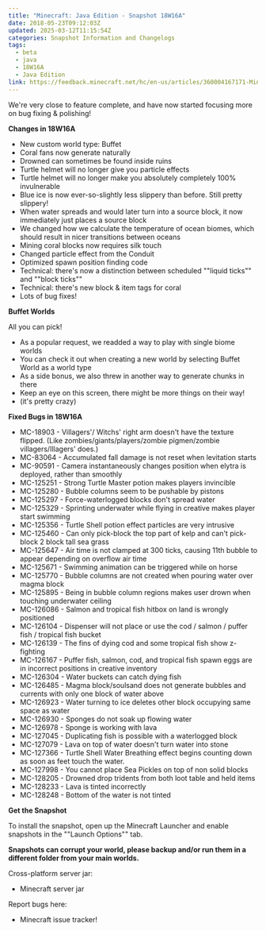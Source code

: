 ```yaml
---
title: "Minecraft: Java Edition - Snapshot 18W16A"
date: 2018-05-23T09:12:03Z
updated: 2025-03-12T11:15:54Z
categories: Snapshot Information and Changelogs
tags:
  - beta
  - java
  - 18W16A
  - Java Edition
link: https://feedback.minecraft.net/hc/en-us/articles/360004167171-Minecraft-Java-Edition-Snapshot-18W16A
---
```


We're very close to feature complete, and have now started focusing more on bug fixing & polishing!  
  
**Changes in 18W16A**

- New custom world type: Buffet
- Coral fans now generate naturally
- Drowned can sometimes be found inside ruins
- Turtle helmet will no longer give you particle effects
- Turtle helmet will no longer make you absolutely completely 100% invulnerable
- Blue ice is now ever-so-slightly less slippery than before. Still pretty slippery!
- When water spreads and would later turn into a source block, it now immediately just places a source block
- We changed how we calculate the temperature of ocean biomes, which should result in nicer transitions between oceans
- Mining coral blocks now requires silk touch
- Changed particle effect from the Conduit
- Optimized spawn position finding code
- Technical: there's now a distinction between scheduled ""liquid ticks"" and ""block ticks""
- Technical: there's new block & item tags for coral
- Lots of bug fixes!

  
**Buffet Worlds**  
  
All you can pick!

- As a popular request, we readded a way to play with single biome worlds
- You can check it out when creating a new world by selecting Buffet World as a world type
- As a side bonus, we also threw in another way to generate chunks in there
- Keep an eye on this screen, there might be more things on their way!
- (it's pretty crazy)

  
**Fixed Bugs in 18W16A**  
  

- MC-18903 - Villagers'/ Witchs' right arm doesn't have the texture flipped. (Like zombies/giants/players/zombie pigmen/zombie villagers/Illagers' does.)
- MC-83064 - Accumulated fall damage is not reset when levitation starts
- MC-90591 - Camera instantaneously changes position when elytra is deployed, rather than smoothly
- MC-125251 - Strong Turtle Master potion makes players invincible
- MC-125280 - Bubble columns seem to be pushable by pistons
- MC-125297 - Force-waterlogged blocks don't spread water
- MC-125329 - Sprinting underwater while flying in creative makes player start swimming
- MC-125356 - Turtle Shell potion effect particles are very intrusive
- MC-125460 - Can only pick-block the top part of kelp and can't pick-block 2 block tall sea grass
- MC-125647 - Air time is not clamped at 300 ticks, causing 11th bubble to appear depending on overflow air time
- MC-125671 - Swimming animation can be triggered while on horse
- MC-125770 - Bubble columns are not created when pouring water over magma block
- MC-125895 - Being in bubble column regions makes user drown when touching underwater ceiling
- MC-126086 - Salmon and tropical fish hitbox on land is wrongly positioned
- MC-126104 - Dispenser will not place or use the cod / salmon / puffer fish / tropical fish bucket
- MC-126139 - The fins of dying cod and some tropical fish show z-fighting
- MC-126167 - Puffer fish, salmon, cod, and tropical fish spawn eggs are in incorrect positions in creative inventory
- MC-126304 - Water buckets can catch dying fish
- MC-126485 - Magma block/soulsand does not generate bubbles and currents with only one block of water above
- MC-126923 - Water turning to ice deletes other block occupying same space as water
- MC-126930 - Sponges do not soak up flowing water
- MC-126978 - Sponge is working with lava
- MC-127045 - Duplicating fish is possible with a waterlogged block
- MC-127079 - Lava on top of water doesn't turn water into stone
- MC-127366 - Turtle Shell Water Breathing effect begins counting down as soon as feet touch the water.
- MC-127998 - You cannot place Sea Pickles on top of non solid blocks
- MC-128205 - Drowned drop tridents from both loot table and held items
- MC-128233 - Lava is tinted incorrectly
- MC-128248 - Bottom of the water is not tinted

  
**Get the Snapshot**  
  
To install the snapshot, open up the Minecraft Launcher and enable snapshots in the ""Launch Options"" tab.  
  
**Snapshots can corrupt your world, please backup and/or run them in a different folder from your main worlds.**  
  
Cross-platform server jar:

- Minecraft server jar

Report bugs here:

- Minecraft issue tracker!

